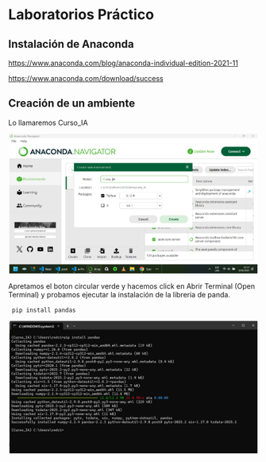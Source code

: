 # Laboratorios Práctico

## Instalación de Anaconda

https://www.anaconda.com/blog/anaconda-individual-edition-2021-11 

https://www.anaconda.com/download/success

## Creación de un ambiente

Lo llamaremos Curso_IA

<p align="center">
<img src="img/crear_ambiente.png" width="500">
</p>

Apretamos el boton circular verde y hacemos click en Abrir Terminal (Open Terminal) y probamos ejecutar la instalación de la libreria de panda.

```
 pip install pandas
```

<p align="center">
<img src="img/instalacion_pandas.png" width="500">
</p>